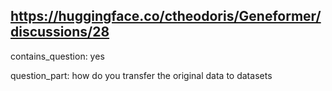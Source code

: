 ## https://huggingface.co/ctheodoris/Geneformer/discussions/28

contains_question: yes

question_part: how do you transfer the original data to datasets
